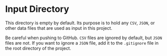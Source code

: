 # Input Directory

This directory is empty by default. Its purpose is to hold any `CSV`, `JSON`, or other data files that are used as input in this project. 

Be careful when pushing to GitHub. `CSV` files are ignored by default, but `JSON` files are not. If you want to ignore a `JSON` file, add it to the `.gitignore` file in the root directory of the project.

